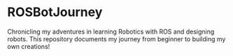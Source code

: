 # ROSBotJourney
Chronicling my adventures in learning Robotics with ROS and designing robots. This repository documents my journey from beginner to building my own creations!
